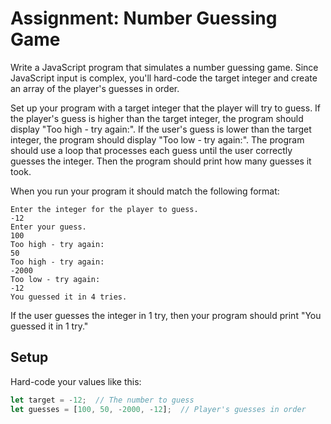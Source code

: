 # Assignment: Number Guessing Game

Write a JavaScript program that simulates a number guessing game. Since JavaScript input is complex, you'll hard-code the target integer and create an array of the player's guesses in order.

Set up your program with a target integer that the player will try to guess. If the player's guess is higher than the target integer, the program should display "Too high - try again:". If the user's guess is lower than the target integer, the program should display "Too low - try again:". The program should use a loop that processes each guess until the user correctly guesses the integer. Then the program should print how many guesses it took.

When you run your program it should match the following format:

```
Enter the integer for the player to guess.
-12
Enter your guess.
100
Too high - try again:
50
Too high - try again:
-2000
Too low - try again:
-12
You guessed it in 4 tries.
```

If the user guesses the integer in 1 try, then your program should print "You guessed it in 1 try."

## Setup
Hard-code your values like this:
```javascript
let target = -12;  // The number to guess
let guesses = [100, 50, -2000, -12];  // Player's guesses in order
```